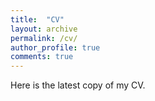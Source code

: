 ```yaml
---
title:  "CV"
layout: archive
permalink: /cv/
author_profile: true
comments: true
---
```


Here is the latest copy of my CV. 
